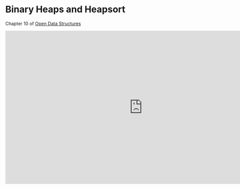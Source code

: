 Binary Heaps and Heapsort
=========================

Chapter 10 of [Open Data Structures](https://opendatastructures.org/ods-cpp.pdf)

<div class="youtube">
<div><iframe width="853" height="480" src="https://www.youtube-nocookie.com/embed/8whFnn5ctgY?rel=0&amp;showinfo=0" title="CSCI 315" frameborder="0" allow="accelerometer; autoplay; clipboard-write; encrypted-media; gyroscope; picture-in-picture; web-share" referrerpolicy="strict-origin-when-cross-origin" allowfullscreen="allowfullscreen"></iframe></div>
</div>
